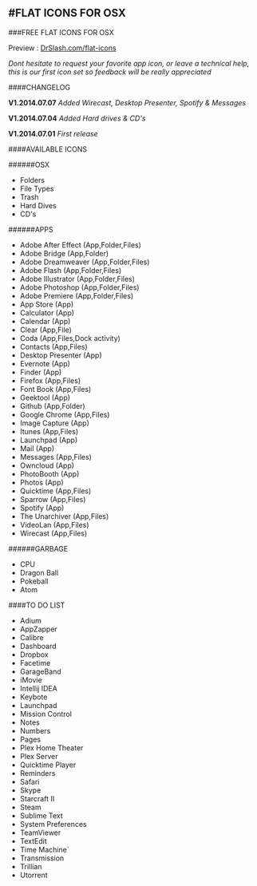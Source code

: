 #FLAT ICONS FOR OSX
----------------------------------------------

###FREE FLAT ICONS FOR OSX

Preview : [DrSlash.com/flat-icons](http://drslash.com/flat-icons/)

*Dont hesitate to request your favorite app icon, or leave a technical help, this is our first icon set so feedback will be really appreciated*

####CHANGELOG

**V1.2014.07.07**
*Added Wirecast, Desktop Presenter, Spotify & Messages*

**V1.2014.07.04**
*Added Hard drives & CD's*

**V1.2014.07.01**
*First release*

####AVAILABLE ICONS

######OSX

* Folders
* File Types
* Trash
* Hard Dives
* CD's

######APPS

* Adobe After Effect (App,Folder,Files)
* Adobe Bridge (App,Folder)
* Adobe Dreamweaver (App,Folder,Files)
* Adobe Flash (App,Folder,Files)
* Adobe Illustrator (App,Folder,Files)
* Adobe Photoshop (App,Folder,Files)
* Adobe Premiere (App,Folder,Files)
* App Store (App)
* Calculator (App)
* Calendar (App)
* Clear (App,File)
* Coda (App,Files,Dock activity)
* Contacts (App,Files)
* Desktop Presenter (App)
* Evernote (App)
* Finder (App)
* Firefox (App,Files)
* Font Book (App,Files)
* Geektool (App)
* Github (App,Folder)
* Google Chrome (App,Files)
* Image Capture (App)
* Itunes (App,Files)
* Launchpad (App)
* Mail (App)
* Messages (App,Files)
* Owncloud (App)
* PhotoBooth (App)
* Photos (App)
* Quicktime (App,Files)
* Sparrow (App,Files)
* Spotify (App)
* The Unarchiver (App,Files)
* VideoLan (App,Files)
* Wirecast (App,Files)

######GARBAGE

* CPU
* Dragon Ball
* Pokeball
* Atom

####TO DO LIST

* Adium
* AppZapper
* Calibre
* Dashboard
* Dropbox
* Facetime
* GarageBand
* iMovie
* Intellij IDEA
* Keybote
* Launchpad
* Mission Control
* Notes
* Numbers
* Pages
* Plex Home Theater
* Plex Server
* Quicktime Player
* Reminders
* Safari
* Skype
* Starcraft II
* Steam
* Sublime Text
* System Preferences
* TeamViewer
* TextEdit
* Time Machine`
* Transmission
* Trillian
* Utorrent

